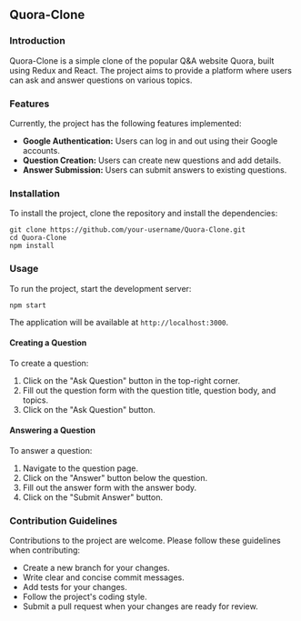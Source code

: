 ## Quora-Clone

### Introduction

Quora-Clone is a simple clone of the popular Q&A website Quora, built using Redux and React. The project aims to provide a platform where users can ask and answer questions on various topics.

### Features

Currently, the project has the following features implemented:

- **Google Authentication:** Users can log in and out using their Google accounts.
- **Question Creation:** Users can create new questions and add details.
- **Answer Submission:** Users can submit answers to existing questions.

### Installation

To install the project, clone the repository and install the dependencies:

```
git clone https://github.com/your-username/Quora-Clone.git
cd Quora-Clone
npm install
```

### Usage

To run the project, start the development server:

```
npm start
```

The application will be available at `http://localhost:3000`.

#### Creating a Question

To create a question:

1. Click on the "Ask Question" button in the top-right corner.
2. Fill out the question form with the question title, question body, and topics.
3. Click on the "Ask Question" button.

#### Answering a Question

To answer a question:

1. Navigate to the question page.
2. Click on the "Answer" button below the question.
3. Fill out the answer form with the answer body.
4. Click on the "Submit Answer" button.

### Contribution Guidelines

Contributions to the project are welcome. Please follow these guidelines when contributing:

- Create a new branch for your changes.
- Write clear and concise commit messages.
- Add tests for your changes.
- Follow the project's coding style.
- Submit a pull request when your changes are ready for review.
